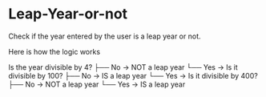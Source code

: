 # Leap-Year-or-not
Check if the year entered by the user is a leap year or not.

Here is how the logic works

Is the year divisible by 4?
├── No → NOT a leap year
└── Yes → Is it divisible by 100?
          ├── No → IS a leap year
          └── Yes → Is it divisible by 400?
                    ├── No → NOT a leap year
                    └── Yes → IS a leap year
